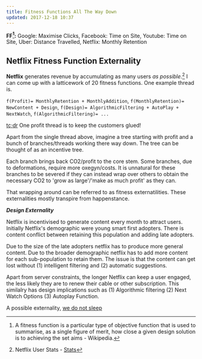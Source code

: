 ```yaml
---
title: Fitness Functions All The Way Down 
updated: 2017-12-18 10:37
---
```


**FF[^1]:** Google: Maximise Clicks, Facebook: Time on Site, Youtube: Time on Site, Uber: Distance Travelled, Netflix: Monthly Retention

## Netflix Fitness Function Externality 

**Netflix** generates revenue by accumulating as many users _as possible_.[^2] I can come up with a latticework of 20 fitness functions. One example thread is. 

`f(Profit)= MonthlyRetention + MonthlyAddition`, 
`f(MonthlyRetention)= NewContent + Design`, 
`f(Design)= AlgorithmicFiltering + AutoPlay + NextWatch`,
`f(AlgorithmicFiltering)= ...`

<a href="https://www.urbandictionary.com/define.php?term=TCDR" target="_blank">tc;dr</a> One profit thread is to keep the customers glued! 

Apart from the single thread above, imagine a tree starting with profit and a bunch of branches/threads working there way down. The tree can be thought of as an incentive tree. 

Each branch brings back CO2/profit to the core stem. Some branches, due to deformations, require more oxegyn/costs. It is unnatural for these branches to be severed if they can instead wrap over others to obtain the necessary CO2 to 'grow as large'/'make as much profit' as they can. 

That wrapping around can be referred to as fitness externatilities. These externalities mostly transpire from happenstance. 

**_Design Externality_**  

Netflix is incentivised to generate content every month to attract users. Initially Netflix's demographic were young smart first adopters. There is content conflict between retaining this population and adding late adopters.

Due to the size of the late adopters netflix has to produce more general content. Due to the broader demographic netflix has to add more content for each sub-population to retain them. The issue is that the content can get lost without (1) intelligent filtering and (2) automatic suggestions. 

Apart from server constraints, the longer Netflix can keep a user engaged, the less likely they are to renew their cable or other subscription. This similalry has design implications such as (1) Algorithmic filtering  (2) Next Watch Options (3) Autoplay Function.

A possible externality, [we do not sleep](https://aasm.org/sleep-or-netflix-you-can-have-both-when-you-binge-watch-responsibly/) 

<div class="divider"></div>

[^1]: A fitness function is a particular type of objective function that is used to summarise, as a single figure of merit, how close a given design solution is to achieving the set aims - Wikipedia. 
[^2]: Netflix User Stats - [Stats](https://www.statista.com/statistics/250934/quarterly-number-of-netflix-streaming-subscribers-worldwide/)

